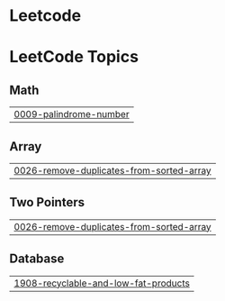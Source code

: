 # Leetcode
<!---LeetCode Topics Start-->
# LeetCode Topics
## Math
|  |
| ------- |
| [0009-palindrome-number](https://github.com/DavideOlivieri/Leetcode/tree/master/0009-palindrome-number) |
## Array
|  |
| ------- |
| [0026-remove-duplicates-from-sorted-array](https://github.com/DavideOlivieri/Leetcode/tree/master/0026-remove-duplicates-from-sorted-array) |
## Two Pointers
|  |
| ------- |
| [0026-remove-duplicates-from-sorted-array](https://github.com/DavideOlivieri/Leetcode/tree/master/0026-remove-duplicates-from-sorted-array) |
## Database
|  |
| ------- |
| [1908-recyclable-and-low-fat-products](https://github.com/DavideOlivieri/Leetcode/tree/master/1908-recyclable-and-low-fat-products) |
<!---LeetCode Topics End-->